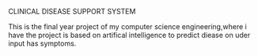 CLINICAL DISEASE SUPPORT SYSTEM

This is the final year project of my computer science engineering,where i have the project is based on artifical intelligence to predict diease on uder input has symptoms.
